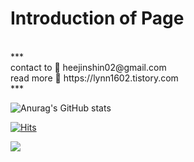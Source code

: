 
<h1 align> Introduction of Page </h1> <br>
*** <br>
contact to 📨 heejinshin02@gmail.com <br>
read more 👩 https://lynn1602.tistory.com <br>
***

![Anurag's GitHub stats](https://github-readme-stats.vercel.app/api?username=heejinshin&show_icons=true&theme=radical)


[![Hits](https://hits.seeyoufarm.com/api/count/incr/badge.svg?url=https%3A%2F%2Fgithub.com%2Fheejinshin&count_bg=%2379C83D&title_bg=%23F5B217&icon=amazonaws.svg&icon_color=%23E7E7E7&title=hits&edge_flat=false)](https://hits.seeyoufarm.com)



<img src="https://img.shields.io/badge/flutter-02569B?style=for-the-badge&logo=flutter&logoColor=white">
<!--
**heejinshin/heejinshin** is a ✨ _special_ ✨ repository because its `README.md` (this file) appears on your GitHub profile.

Here are some ideas to get you started:

- 🔭 I’m currently working on ...
- 🌱 I’m currently learning ...
- 👯 I’m looking to collaborate on ...
- 🤔 I’m looking for help with ...
- 💬 Ask me about ...
- 📫 How to reach me: ...
- 😄 Pronouns: ...
- ⚡ Fun fact: ...
-->

